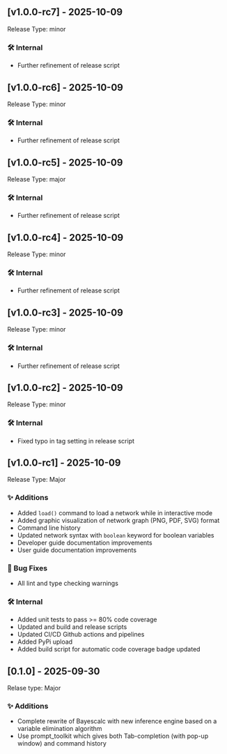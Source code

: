 ## [v1.0.0-rc7] - 2025-10-09

Release Type: minor

### 🛠 Internal
- Further refinement of release script

## [v1.0.0-rc6] - 2025-10-09

Release Type: minor

### 🛠 Internal
- Further refinement of release script

## [v1.0.0-rc5] - 2025-10-09

Release Type: major

### 🛠 Internal
- Further refinement of release script

## [v1.0.0-rc4] - 2025-10-09

Release Type: minor

### 🛠 Internal
- Further refinement of release script

## [v1.0.0-rc3] - 2025-10-09

Release Type: minor

### 🛠 Internal
- Further refinement of release script

## [v1.0.0-rc2] - 2025-10-09

Release Type: minor

### 🛠 Internal
- Fixed typo in tag setting in release script 

## [v1.0.0-rc1] - 2025-10-09

Release Type: Major

### ✨ Additions
- Added `load()` command to load a network while in interactive mode
- Added graphic visualization of network graph (PNG, PDF, SVG) format
- Command line history
- Updated network syntax with `boolean` keyword for boolean variables
- Developer guide documentation improvements
- User guide documentation improvements

### 🐛 Bug Fixes
- All lint and type checking warnings 

### 🛠 Internal
- Added unit tests to pass >= 80% code coverage
- Updated and build and release scripts
- Updated CI/CD Github actions and pipelines
- Added PyPi upload
- Added build script for automatic code coverage badge updated

## [0.1.0] - 2025-09-30

Relase type: Major

### ✨ Additions
- Complete rewrite of Bayescalc with new inference engine based on a variable elimination algorithm
- Use prompt_toolkit which gives both Tab-completion (with pop-up window) and command history


